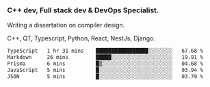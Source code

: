 <h3>C++ dev, Full stack dev & DevOps Specialist.</h3>
<p>Writing a dissertation on compiler design. <p>
<p>C++, QT, Typescript, Python, React, NestJs, Django.</p>

<!--START_SECTION:waka-->

```txt
TypeScript   1 hr 31 mins    █████████████████░░░░░░░░   67.68 %
Markdown     26 mins         █████░░░░░░░░░░░░░░░░░░░░   19.91 %
Prisma       6 mins          █▒░░░░░░░░░░░░░░░░░░░░░░░   04.68 %
JavaScript   5 mins          █░░░░░░░░░░░░░░░░░░░░░░░░   03.94 %
JSON         5 mins          █░░░░░░░░░░░░░░░░░░░░░░░░   03.79 %
```

<!--END_SECTION:waka-->
